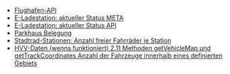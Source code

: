 - [Flughafen-API](https://portal.api.hamburg-airport.de/#ai4Mz)
- [E-Ladestation: aktueller Status META](https://metaver.de/trefferanzeige?docuuid=86611577-BB2D-492B-8809-E6AC8D361F6B&plugid=/ingrid-group:ige-iplug-hmdk-metaver&docid=86611577-BB2D-492B-8809-E6AC8D361F6B)
- [E-Ladestation: aktueller Status API](https://iot.hamburg.de/v1.0/Things?$filter=Datastreams/properties/serviceName%20eq%20%27HH_STA_E-Ladestationen%27&$count=true&$expand=Locations,Datastreams($expand=Observations($top=1),Sensor,ObservedProperty))
- [Parkhaus Belegung](https://geodienste.hamburg.de/HH_WMS_Luftmessnetz?SERVICE=WMS&REQUEST=GetCapabilities)
- [Stadtrad-Stationen: Anzahl freier Fahrräder je Station](https://gdk.gdi-de.org/gdi-de/srv/eng/csw?REQUEST=GetRecords&SERVICE=CSW&VERSION=2.0.2&OUTPUTSCHEMA=http://www.isotc211.org/2005/gmd&constraintLanguage=CQL_TEXT&constraint=ResourceIdentifier=%27https://registry.gdi-de.org/id/de.hh/08d1158c-2b5b-49cb-91c3-0ca9fe22a955%27&constraint_language_version=1.1.0&typenames=csw:Record&resulttype=results&elementsetname=full#xpointer(//gmd:identificationInfo1/gmd:MD_DataIdentification))
- [HVV-Daten (wenns funktioniert) 2.11 Methoden getVehicleMap und getTrackCoordinates Anzahl der Fahrzeuge innerhalb eines definierten Gebiets](https://gti.geofox.de/)